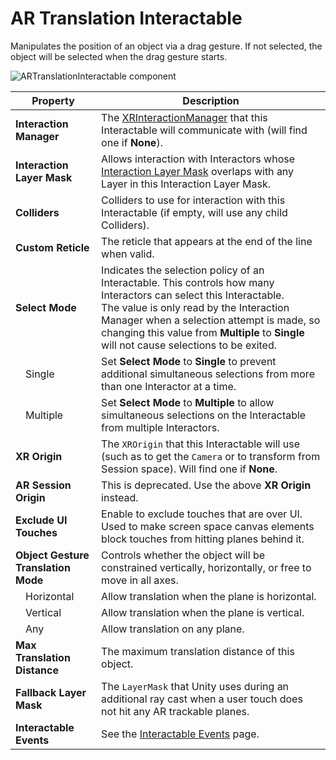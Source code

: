 # AR Translation Interactable

Manipulates the position of an object via a drag gesture. If not selected, the object will be selected when the drag gesture starts.

![ARTranslationInteractable component](images/ar-translation-interactable.png)

| **Property** | **Description** |
|---|---|
| **Interaction Manager** | The [XRInteractionManager](xr-interaction-manager.md) that this Interactable will communicate with (will find one if **None**). |
| **Interaction Layer Mask** | Allows interaction with Interactors whose [Interaction Layer Mask](interaction-layers.md) overlaps with any Layer in this Interaction Layer Mask. |
| **Colliders** | Colliders to use for interaction with this Interactable (if empty, will use any child Colliders). |
| **Custom Reticle** | The reticle that appears at the end of the line when valid. |
| **Select Mode** | Indicates the selection policy of an Interactable. This controls how many Interactors can select this Interactable.<br />The value is only read by the Interaction Manager when a selection attempt is made, so changing this value from **Multiple** to **Single** will not cause selections to be exited. |
| &emsp;Single | Set **Select Mode** to **Single** to prevent additional simultaneous selections from more than one Interactor at a time. |
| &emsp;Multiple | Set **Select Mode** to **Multiple** to allow simultaneous selections on the Interactable from multiple Interactors. |
| **XR Origin** | The `XROrigin` that this Interactable will use (such as to get the `Camera` or to transform from Session space). Will find one if **None**. |
| **AR Session Origin** | This is deprecated. Use the above **XR Origin** instead. |
| **Exclude UI Touches** | Enable to exclude touches that are over UI. Used to make screen space canvas elements block touches from hitting planes behind it. |
| **Object Gesture Translation Mode** | Controls whether the object will be constrained vertically, horizontally, or free to move in all axes. |
| &emsp;Horizontal | Allow translation when the plane is horizontal. |
| &emsp;Vertical | Allow translation when the plane is vertical. |
| &emsp;Any | Allow translation on any plane. |
| **Max Translation Distance** | The maximum translation distance of this object. |
| **Fallback Layer Mask** | The `LayerMask` that Unity uses during an additional ray cast when a user touch does not hit any AR trackable planes. |
| **Interactable Events** | See the [Interactable Events](interactable-events.md) page. |
